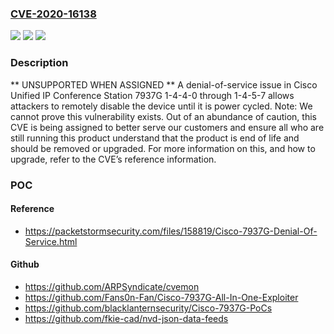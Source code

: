 ### [CVE-2020-16138](https://cve.mitre.org/cgi-bin/cvename.cgi?name=CVE-2020-16138)
![](https://img.shields.io/static/v1?label=Product&message=n%2Fa&color=blue)
![](https://img.shields.io/static/v1?label=Version&message=n%2Fa&color=blue)
![](https://img.shields.io/static/v1?label=Vulnerability&message=n%2Fa&color=brighgreen)

### Description

** UNSUPPORTED WHEN ASSIGNED ** A denial-of-service issue in Cisco Unified IP Conference Station 7937G 1-4-4-0 through 1-4-5-7 allows attackers to remotely disable the device until it is power cycled. Note: We cannot prove this vulnerability exists. Out of an abundance of caution, this CVE is being assigned to better serve our customers and ensure all who are still running this product understand that the product is end of life and should be removed or upgraded. For more information on this, and how to upgrade, refer to the CVE’s reference information.

### POC

#### Reference
- https://packetstormsecurity.com/files/158819/Cisco-7937G-Denial-Of-Service.html

#### Github
- https://github.com/ARPSyndicate/cvemon
- https://github.com/Fans0n-Fan/Cisco-7937G-All-In-One-Exploiter
- https://github.com/blacklanternsecurity/Cisco-7937G-PoCs
- https://github.com/fkie-cad/nvd-json-data-feeds

